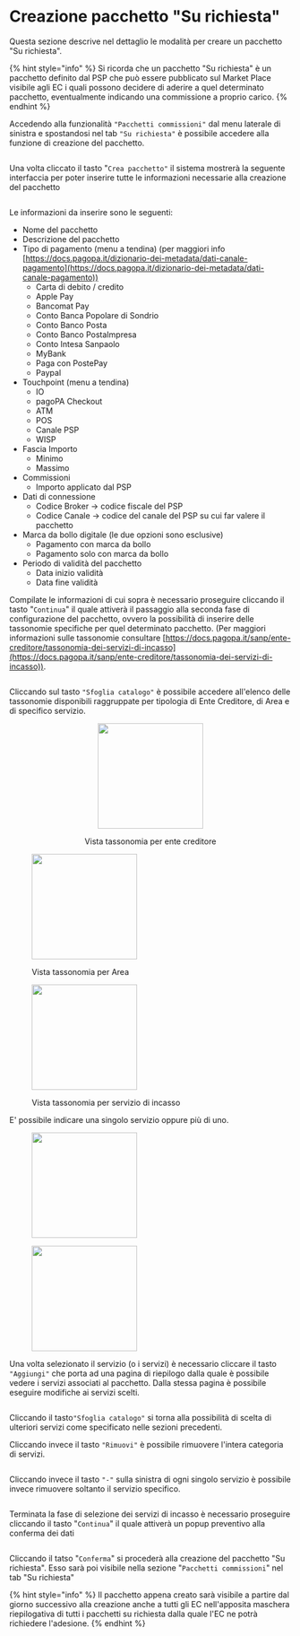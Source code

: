 # Creazione pacchetto "Su richiesta"

Questa sezione descrive nel dettaglio le modalità per creare un pacchetto "Su richiesta".

{% hint style="info" %}
Si ricorda che un pacchetto "Su richiesta" è un pacchetto definito dal PSP che può essere pubblicato sul Market Place visibile agli EC i quali possono decidere di aderire a quel determinato pacchetto, eventualmente indicando una commissione a proprio carico.
{% endhint %}

Accedendo alla funzionalità `"Pacchetti commissioni"` dal menu laterale di sinistra e spostandosi nel tab `"Su richiesta"` è possibile accedere alla funzione di creazione del pacchetto.

<figure><img src="../../../../.gitbook/assets/image (27).png" alt=""><figcaption></figcaption></figure>

Una volta cliccato il tasto "`Crea pacchetto"` il sistema mostrerà la seguente interfaccia per poter inserire tutte le informazioni necessarie alla creazione del pacchetto

<figure><img src="../../../../.gitbook/assets/image (1) (1).png" alt=""><figcaption></figcaption></figure>

Le informazioni da inserire sono le seguenti:

* Nome del pacchetto
* Descrizione del pacchetto
* Tipo di pagamento (menu a tendina) (per maggiori info [https://docs.pagopa.it/dizionario-dei-metadata/dati-canale-pagamento](https://docs.pagopa.it/dizionario-dei-metadata/dati-canale-pagamento))
  * Carta di debito / credito
  * Apple Pay
  * Bancomat Pay
  * Conto Banca Popolare di Sondrio
  * Conto Banco Posta&#x20;
  * Conto Banco PostaImpresa
  * Conto Intesa Sanpaolo
  * MyBank
  * Paga con PostePay
  * Paypal
* Touchpoint (menu a tendina)
  * &#x20;IO
  * pagoPA Checkout
  * ATM
  * POS
  * Canale PSP
  * WISP
* Fascia Importo&#x20;
  * Minimo&#x20;
  * Massimo
* Commissioni
  * Importo applicato dal PSP
* Dati di connessione
  * Codice Broker -> codice fiscale del PSP&#x20;
  * Codice Canale -> codice del canale del PSP su cui far valere il pacchetto
* Marca da bollo digitale (le due opzioni sono esclusive)
  * Pagamento con marca da bollo
  * Pagamento solo con marca da bollo
* Periodo di validità del pacchetto&#x20;
  * Data inizio validità&#x20;
  * Data fine validità

Compilate le informazioni di cui sopra è necessario proseguire cliccando il tasto "`Continua`" il quale attiverà il passaggio alla seconda fase di configurazione del pacchetto, ovvero la possibilità di inserire delle tassonomie specifiche per quel determinato pacchetto. (Per maggiori informazioni sulle tassonomie consultare [https://docs.pagopa.it/sanp/ente-creditore/tassonomia-dei-servizi-di-incasso](https://docs.pagopa.it/sanp/ente-creditore/tassonomia-dei-servizi-di-incasso)).

<figure><img src="../../../../.gitbook/assets/image (2) (1).png" alt=""><figcaption></figcaption></figure>

Cliccando sul tasto `"Sfoglia catalogo"` è possibile accedere all'elenco delle tassonomie disponibili raggruppate per tipologia di Ente Creditore, di Area e di specifico servizio.&#x20;

<div align="center">

<figure><img src="../../../../.gitbook/assets/image (3) (1).png" alt="" width="188"><figcaption><p>Vista tassonomia per ente creditore</p></figcaption></figure>

</div>

<figure><img src="../../../../.gitbook/assets/image (4) (1).png" alt="" width="188"><figcaption><p>Vista tassonomia per Area</p></figcaption></figure>

<figure><img src="../../../../.gitbook/assets/image (5) (1).png" alt="" width="188"><figcaption><p>Vista tassonomia per servizio di incasso</p></figcaption></figure>

E' possibile indicare una singolo servizio oppure più di uno.

<figure><img src="../../../../.gitbook/assets/image (6) (1).png" alt="" width="188"><figcaption></figcaption></figure>

<figure><img src="../../../../.gitbook/assets/image (7) (1).png" alt="" width="188"><figcaption></figcaption></figure>

Una volta selezionato il servizio (o i servizi) è necessario cliccare il tasto `"Aggiungi"` che porta ad una pagina di riepilogo dalla quale è possibile vedere i servizi associati al pacchetto. Dalla stessa pagina è possibile eseguire modifiche ai servizi scelti.

<figure><img src="../../../../.gitbook/assets/image (9) (1).png" alt=""><figcaption></figcaption></figure>

Cliccando il tasto`"Sfoglia catalogo"` si torna alla possibilità di scelta di ulteriori servizi come specificato nelle sezioni precedenti.&#x20;

Cliccando invece il tasto `"Rimuovi"` è possibile rimuovere l'intera categoria di servizi.

<figure><img src="../../../../.gitbook/assets/image (10) (1).png" alt=""><figcaption></figcaption></figure>

Cliccando invece il tasto `"-"` sulla sinistra di ogni singolo servizio è possibile invece rimuovere soltanto il servizio specifico.

<figure><img src="../../../../.gitbook/assets/image (11) (1).png" alt=""><figcaption></figcaption></figure>

Terminata la fase di selezione dei servizi di incasso è necessario proseguire cliccando il tasto "`Continua`" il quale attiverà un popup preventivo alla conferma dei dati

<figure><img src="../../../../.gitbook/assets/image (12) (1).png" alt=""><figcaption></figcaption></figure>

Cliccando il tatso "`Conferma`" si procederà alla creazione del pacchetto "Su richiesta". Esso sarà poi visibile nella sezione "`Pacchetti commissioni`" nel tab "Su richiesta"

{% hint style="info" %}
Il pacchetto appena creato sarà visibile a partire dal giorno successivo alla creazione anche a tutti gli EC nell'apposita maschera riepilogativa di tutti i pacchetti su richiesta dalla quale l'EC ne potrà richiedere l'adesione.
{% endhint %}
